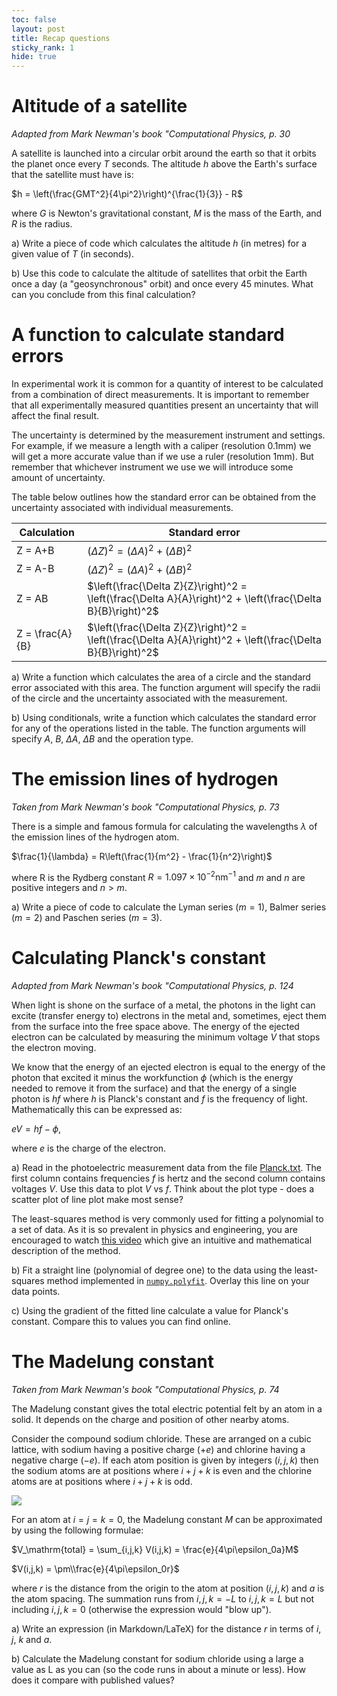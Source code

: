 ```yaml
---
toc: false
layout: post
title: Recap questions
sticky_rank: 1
hide: true
---
```


# Altitude of a satellite

*Adapted from Mark Newman's book "Computational Physics, p. 30*

A satellite is launched into a circular orbit around the earth so that it orbits the planet once every $T$ seconds. The altitude $h$ above the Earth's surface that the satellite must have is:

$h = \left(\frac{GMT^2}{4\pi^2}\right)^{\frac{1}{3}} - R$

where $G$ is Newton's gravitational constant, $M$ is the mass of the Earth, and $R$ is the radius.

a) Write a piece of code which calculates the altitude $h$ (in metres) for a given value of $T$ (in seconds).

b) Use this code to calculate the altitude of satellites that orbit the Earth once a day (a "geosynchronous" orbit) and once every 45 minutes. What can you conclude from this final calculation?

# A function to calculate standard errors

In experimental work it is common for a quantity of interest to be calculated from a combination of direct measurements. It is important to remember that all experimentally measured quantities present an uncertainty that will affect the final result.

The uncertainty is determined by the measurement instrument and settings. For example, if we measure a length with a caliper (resolution 0.1mm) we will get a more accurate value than if we use a ruler (resolution 1mm). But remember that whichever instrument we use we will introduce some amount of uncertainty. 

The table below outlines how the standard error can be obtained from the uncertainty associated with individual measurements.

| Calculation | Standard error |
|------|-------|
| Z = A+B | $(\Delta Z)^2 = (\Delta A)^2 + (\Delta B)^2$|
| Z = A-B | $(\Delta Z)^2 = (\Delta A)^2 + (\Delta B)^2$|
| Z = AB | $\left(\frac{\Delta Z}{Z}\right)^2 = \left(\frac{\Delta A}{A}\right)^2 + \left(\frac{\Delta B}{B}\right)^2$|
| Z = \frac{A}{B} | $\left(\frac{\Delta Z}{Z}\right)^2 = \left(\frac{\Delta A}{A}\right)^2 + \left(\frac{\Delta B}{B}\right)^2$|

a) Write a function which calculates the area of a circle and the standard error associated with this area. The function argument will specify the radii of the circle and the uncertainty associated with the measurement.

b) Using conditionals, write a function which calculates the standard error for any of the operations listed in the table. The function arguments will specify $A$, $B$, $\Delta A$, $\Delta B$ and the operation type.

# The emission lines of hydrogen

*Taken from Mark Newman's book "Computational Physics, p. 73*

There is a simple and famous formula for calculating the wavelengths $\lambda$ of the emission lines of the hydrogen atom.

$\frac{1}{\lambda} = R\left(\frac{1}{m^2} - \frac{1}{n^2}\right)$

where R is the Rydberg constant $R = 1.097\times 10^{-2}\mathrm{nm}^{-1}$ and $m$ and $n$ are positive integers and $n>m$.

a) Write a piece of code to calculate the Lyman series ($m=1$), Balmer series ($m=2$) and Paschen series ($m=3$).

# Calculating Planck's constant

*Adapted from Mark Newman's book "Computational Physics, p. 124*

When light is shone on the surface of a metal, the photons in the light can excite (transfer energy to) electrons in the metal and, sometimes, eject them from the surface into the free space above. The energy of the ejected electron can be calculated by measuring the minimum voltage $V$ that stops the electron moving.

We know that the energy of an ejected electron is equal to the energy of the photon that excited it minus the workfunction $\phi$ (which is the energy needed to remove it from the surface) and that the energy of a single photon is $hf$ where $h$ is Planck's constant and $f$ is the frequency of light. Mathematically this can be expressed as:

$eV = hf - \phi$,

where $e$ is the charge of the electron.

a) Read in the photoelectric measurement data from the file [Planck.txt](https://nu-cem.github.io/CompPhys/data/Planck.txt). The first column contains frequencies $f$ is hertz and the second column contains voltages $V$. Use this data to plot $V$ vs $f$. Think about the plot type - does a scatter plot of line plot make most sense?

The least-squares method is very commonly used for fitting a polynomial to a set of data. As it is so prevalent in physics and engineering, you are encouraged to watch [this video](https://www.youtube.com/watch?v=YwZYSTQs-Hk) which give an intuitive and mathematical description of the method. 

b) Fit a straight line (polynomial of degree one) to the data using the least-squares method implemented in [`numpy.polyfit`](https://numpy.org/doc/stable/reference/generated/numpy.linalg.lstsq.html). Overlay this line on your data points. 

c) Using the gradient of the fitted line calculate a value for Planck's constant. Compare this to values you can find online.

# The Madelung constant

*Taken from Mark Newman's book "Computational Physics, p. 74*

The Madelung constant gives the total electric potential felt by an atom in a solid. It depends on the charge and position of other nearby atoms.

Consider the compound sodium chloride. These are arranged on a cubic lattice, with sodium having a positive charge ($+e$) and chlorine having a negative charge ($-e$). If each atom position is given by integers $(i,j,k)$ then the sodium atoms are at positions where $i+j+k$ is even and the chlorine atoms are at positions where $i+j+k$ is odd.

![](https://nu-cem.github.io/CompPhys/images/NaCl.png)

For an atom at $i=j=k=0$, the Madelung constant $M$ can be approximated by using the following formulae:

$V_\mathrm{total} = \sum_{i,j,k} V(i,j,k) = \frac{e}{4\pi\epsilon_0a}M$

$V(i,j,k) = \pm\\frac{e}{4\pi\epsilon_0r}$

where $r$ is the distance from the origin to the atom at position $(i,j,k)$ and $a$ is the atom spacing. The summation runs from $i,j,k=-L$ to $i,j,k=L$ but not including $i,j,k=0$ (otherwise the expression would "blow up").

a) Write an expression (in Markdown/LaTeX) for the distance $r$ in terms of $i$, $j$, $k$ and $a$.

b) Calculate the Madelung constant for sodium chloride using a large a value as L as you can (so the code runs in about a minute or less). How does it compare with published values?
